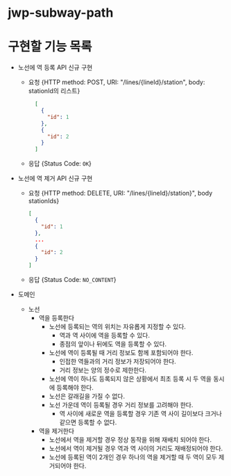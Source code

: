 # jwp-subway-path

# 구현할 기능 목록

- 노선에 역 등록 API 신규 구현
    - 요청 {HTTP method: POST, URI: "/lines/{lineId}/station", body: stationId의 리스트}
      ```json
        [
          {
            "id": 1
          },
          {
            "id": 2
          }
        ]
        ```

    - 응답 {Status Code: `OK`}
- 노선에 역 제거 API 신규 구현
    - 요청 {HTTP method: DELETE, URI: "/lines/{lineId}/station}", body stationIds}
        ```json
        [
          {
            "id": 1
          },
          ...
          {
            "id": 2
          }
        ]
        ```
    - 응답 {Status Code: `NO_CONTENT`}

- 도메인
    - 노선
        - 역을 등록한다
            - 노선에 등록되는 역의 위치는 자유롭게 지정할 수 있다.
                - 역과 역 사이에 역을 등록할 수 있다.
                - 종점의 앞이나 뒤에도 역을 등록할 수 있다.
            - 노선에 역이 등록될 때 거리 정보도 함께 포함되어야 한다.
                - 인접한 역들과의 거리 정보가 저장되어야 한다.
                - 거리 정보는 양의 정수로 제한한다.
            - 노선에 역이 하나도 등록되지 않은 상황에서 최초 등록 시 두 역을 동시에 등록해야 한다.
            - 노선은 갈래길을 가질 수 없다.
            - 노선 가운데 역이 등록될 경우 거리 정보를 고려해야 한다.
              - 역 사이에 새로운 역을 등록할 경우 기존 역 사이 길이보다 크거나 같으면 등록할 수 없다.
        - 역을 제거한다
            - 노선에서 역을 제거할 경우 정상 동작을 위해 재배치 되어야 한다.
            - 노선에서 역이 제거될 경우 역과 역 사이의 거리도 재배정되어야 한다.
            - 노선에 등록된 역이 2개인 경우 하나의 역을 제거할 때 두 역이 모두 제거되어야 한다.
